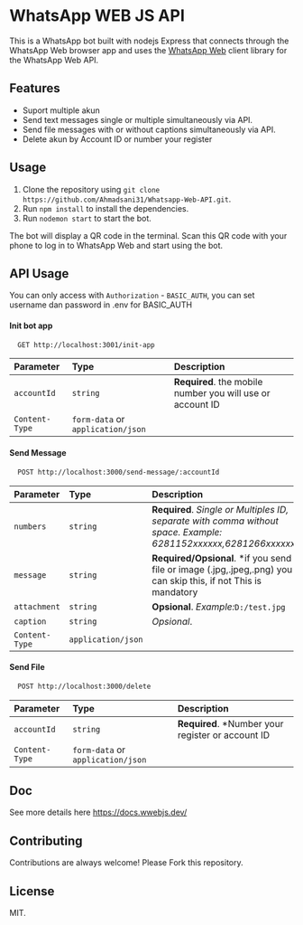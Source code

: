 
# WhatsApp WEB JS API

This is a WhatsApp bot built with nodejs  Express that connects through the WhatsApp Web browser app and uses the [WhatsApp Web](https://wwebjs.dev/) client library for the WhatsApp Web API.

## Features

- Suport multiple akun
- Send text messages single or multiple  simultaneously via API.
- Send file messages with or without captions simultaneously via API.
- Delete akun by Account ID or number your register

## Usage

1. Clone the repository using `git clone https://github.com/Ahmadsani31/Whatsapp-Web-API.git`.
2. Run `npm install` to install the dependencies.
3. Run `nodemon start` to start the bot.

The bot will display a QR code in the terminal. Scan this QR code with your phone to log in to WhatsApp Web and start using the bot.

## API Usage

You can only access with `Authorization` - `BASIC_AUTH`, you can set username dan password in .env for BASIC_AUTH


#### Init bot app

```bash
  GET http://localhost:3001/init-app
```

| Parameter | Type     | Description                |
| :-------- | :------- | :------------------------- |
| `accountId` | `string` | **Required**. the mobile number you will use or account ID |
| `Content-Type` | `form-data`  or `application/json` |

#### Send Message

```bash
  POST http://localhost:3000/send-message/:accountId
```

| Parameter | Type     | Description                |
| :-------- | :------- | :------------------------- |
| `numbers` | `string` | **Required**. *Single or Multiples ID, separate with comma without space. Example: 6281152xxxxxx,6281266xxxxxx,*|
| `message` | `string` | **Required/Opsional**. *if you send file or image (.jpg,.jpeg,.png) you can skip this, if not This is mandatory|
| `attachment` | `string` | **Opsional**. *Example:*`D:/test.jpg` |
| `caption` | `string` | *Opsional*.  |
| `Content-Type` | `application/json` | 


#### Send File

```bash
  POST http://localhost:3000/delete
```

| Parameter | Type     | Description                |
| :-------- | :------- | :------------------------- |
| `accountId` | `string` | **Required**. *Number your register or account ID |
| `Content-Type` | `form-data`  or `application/json` |


## Doc

See more details here 
https://docs.wwebjs.dev/

## Contributing

Contributions are always welcome! Please Fork this repository.

## License
MIT.
